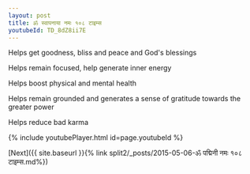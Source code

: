 ```yaml
---
layout: post
title: ॐ स्वापनाया नमः १०८ टाइम्स
youtubeId: TD_8dZ8ii7E
---
```

 
 
Helps get goodness, bliss and peace and God's blessings
 
Helps remain focused, help generate inner energy 
 
Helps boost physical and mental health 
 
Helps remain grounded and generates a sense of gratitude towards the greater power 
 
Helps reduce bad karma
 
 
 
 


{% include youtubePlayer.html id=page.youtubeId %}
 
[Next]({{ site.baseurl }}{% link  split2/_posts/2015-05-06-ॐ पद्मिनी नमः १०८ टाइम्स.md%})
 
